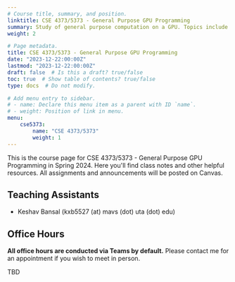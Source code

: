 ```yaml
---
# Course title, summary, and position.
linktitle: CSE 4373/5373 - General Purpose GPU Programming
summary: Study of general purpose computation on a GPU. Topics include GPU architecture, CUDA programming, and performance optimization.
weight: 2

# Page metadata.
title: CSE 4373/5373 - General Purpose GPU Programming
date: "2023-12-22:00:00Z"
lastmod: "2023-12-22:00:00Z"
draft: false  # Is this a draft? true/false
toc: true  # Show table of contents? true/false
type: docs  # Do not modify.

# Add menu entry to sidebar.
# - name: Declare this menu item as a parent with ID `name`.
# - weight: Position of link in menu.
menu:
    cse5373:
        name: "CSE 4373/5373"
        weight: 1
---
```


This is the course page for CSE 4373/5373 - General Purpose GPU Programming in Spring 2024. Here you'll find class notes and other helpful resources. All assignments and announcements will be posted on Canvas.

## Teaching Assistants

- Keshav Bansal (kxb5527 (at) mavs (dot) uta (dot) edu)

## Office Hours

**All office hours are conducted via Teams by default.** Please contact me for an appointment if you wish to meet in person.

TBD
